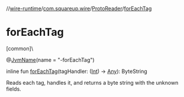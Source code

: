 //[wire-runtime](../../../index.md)/[com.squareup.wire](../index.md)/[ProtoReader](index.md)/[forEachTag](for-each-tag.md)

# forEachTag

[common]\

@[JvmName](https://kotlinlang.org/api/latest/jvm/stdlib/kotlin.jvm/-jvm-name/index.html)(name = "-forEachTag")

inline fun [forEachTag](for-each-tag.md)(tagHandler: ([Int](https://kotlinlang.org/api/latest/jvm/stdlib/kotlin/-int/index.html)) -&gt; [Any](https://kotlinlang.org/api/latest/jvm/stdlib/kotlin/-any/index.html)): ByteString

Reads each tag, handles it, and returns a byte string with the unknown fields.
